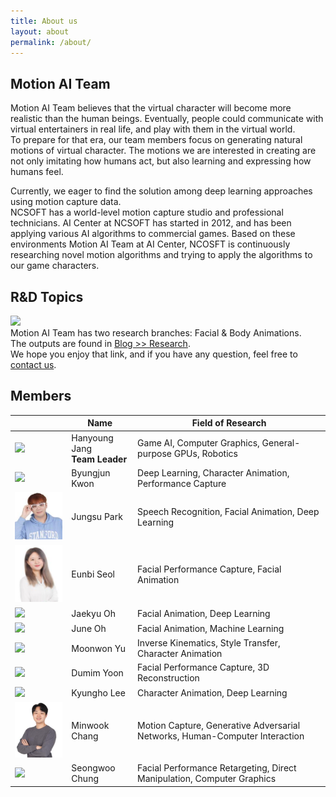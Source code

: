 ```yaml
---
title: About us
layout: about
permalink: /about/
---
```


## Motion AI Team

Motion AI Team believes that the virtual character will become more realistic than the human beings.
Eventually, people could communicate with virtual entertainers in real life, and play with them in the virtual world. <br>
To prepare for that era, our team members focus on generating natural motions of virtual character.
The motions we are interested in creating are not only imitating how humans act, but also learning and expressing how humans feel.

Currently, we eager to find the solution among deep learning approaches using motion capture data. <br>
NCSOFT has a world-level motion capture studio and professional technicians. AI Center at NCSOFT has started in 2012, and has been applying various AI algorithms to commercial games. Based on these environments Motion AI Team at AI Center, NCOSFT is continuously researching novel motion algorithms and trying to apply the algorithms to our game characters. <br>



## R&D Topics

<img width="600" src="/images/posts/2019-04-22-topics.png"> <br>
Motion AI Team has two research branches: Facial & Body Animations. <br>
The outputs are found in <a href="https://nc-moai.github.io/blog/#research"> Blog >> Research</a>. <br>
We hope you enjoy that link, and if you have any question, feel free to <a href="mailto:ncdrjang@ncsoft.com"> contact us</a>. <br>



## Members

|   | Name | Field of Research |
|---|------|-------------------|
| <img src="/images/profiles/ncdrjang.jpg" width="150"> | Hanyoung Jang<br><b>Team Leader</b> | Game AI, Computer Graphics, General-purpose GPUs, Robotics |
| <img src="/images/profiles/requiem4546.png" width="150"> | Byungjun Kwon | Deep Learning, Character Animation, Performance Capture |
| <img src="/images/profiles/dtrca.png" width="120"> | Jungsu Park | Speech Recognition, Facial Animation, Deep Learning |
| <img src="/images/profiles/eunbi.png" width="120"> | Eunbi Seol | Facial Performance Capture, Facial Animation |
| <img src="/images/profiles/jaekyuoh.png" width="150"> | Jaekyu Oh | Facial Animation, Deep Learning |
| <img src="/images/profiles/june5.png" width="150"> | June Oh | Facial Animation, Machine Learning |
| <img src="/images/profiles/moonwonyu.png" width="150"> | Moonwon Yu | Inverse Kinematics, Style Transfer, Character Animation |
| <img src="/images/profiles/yoondm.png" width="150"> | Dumim Yoon | Facial Performance Capture, 3D Reconstruction |
| <img src="/images/profiles/whcjs13.png" width="150"> | Kyungho Lee | Character Animation, Deep Learning |
| <img src="/images/profiles/minwook.png" width="150"> | Minwook Chang | Motion Capture, Generative Adversarial Networks, Human-Computer Interaction |
| <img src="/images/profiles/swchung.png" width="150"> | Seongwoo Chung | Facial Performance Retargeting, Direct Manipulation, Computer Graphics |